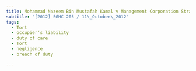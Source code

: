 ```yaml
---
title: Mohammad Nazeem Bin Mustafah Kamal v Management Corporation Strata Title Plan 
subtitle: "[2012] SGHC 205 / 11\_October\_2012"
tags:
  - Tort
  - occupier’s liability
  - duty of care
  - Tort
  - negligence
  - breach of duty

---
```


